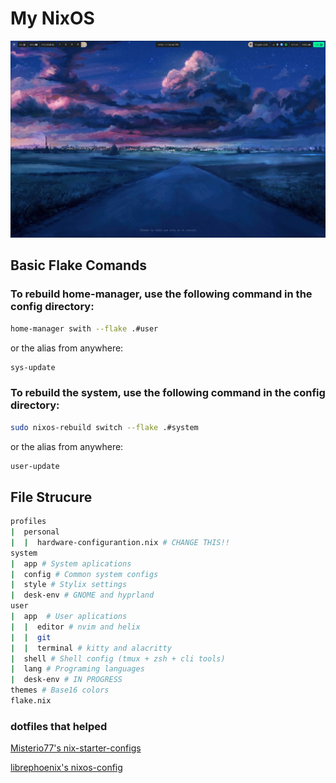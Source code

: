 # My NixOS

![Desktop](https://github.com/andre-brandao/nixos/blob/main/themes/.images/ashes.png?raw=true)

## Basic Flake Comands

### To rebuild home-manager, use the following command in the config directory:
```bash
home-manager swith --flake .#user
```
or the alias from anywhere:
```bash
sys-update
```
### To rebuild the system, use the following command in the config directory:
```bash
sudo nixos-rebuild switch --flake .#system
```
or the alias from anywhere:
```bash
user-update
```

## File Strucure
```bash
profiles
|  personal
|  |  hardware-configurantion.nix # CHANGE THIS!!
system
|  app # System aplications
|  config # Common system configs 
|  style # Stylix settings
|  desk-env # GNOME and hyprland
user
|  app  # User aplications
|  |  editor # nvim and helix
|  |  git
|  |  terminal # kitty and alacritty
|  shell # Shell config (tmux + zsh + cli tools)
|  lang # Programing languages
|  desk-env # IN PROGRESS
themes # Base16 colors
flake.nix
```

### dotfiles that helped

[Misterio77's nix-starter-configs](https://github.com/Misterio77/nix-starter-configs)

[librephoenix's nixos-config](https://github.com/librephoenix/nixos-config)
